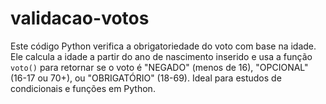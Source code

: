 # validacao-votos
Este código Python verifica a obrigatoriedade do voto com base na idade. Ele calcula a idade a partir do ano de nascimento inserido e usa a função `voto()` para retornar se o voto é "NEGADO" (menos de 16), "OPCIONAL" (16-17 ou 70+), ou "OBRIGATÓRIO" (18-69). Ideal para estudos de condicionais e funções em Python.
